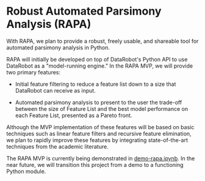 # Robust Automated Parsimony Analysis (RAPA)

With RAPA, we plan to provide a robust, freely usable, and shareable tool for automated parsimony analysis in Python.

RAPA will initially be developed on top of DataRobot's Python API to use DataRobot as a "model-running engine." In the RAPA MVP, we will provide two primary features:

* Initial feature filtering to reduce a feature list down to a size that DataRobot can receive as input.

* Automated parsimony analysis to present to the user the trade-off between the size of Feature List and the best model performance on each Feature List, presented as a Pareto front.

Although the MVP implementation of these features will be based on basic techniques such as linear feature filters and recursive feature elimination, we plan to rapidly improve these features by integrating state-of-the-art techniques from the academic literature.


The RAPA MVP is currently being demonstrated in [demo-rapa.ipynb](https://github.com/FoxoTech/rapa/blob/main/tutorials/02-tutorial.ipynb). In the near future, we will transition this project from a demo to a functioning Python module.